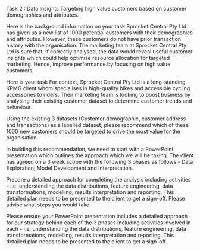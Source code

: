 Task 2 : Data Insights
Targeting high value customers based on customer demographics and attributes.

Here is the background information on your task
Sprocket Central Pty Ltd has given us a new list of 1000 potential customers with their demographics and attributes. However, these customers do not have 
prior transaction history with the organisation.
The marketing team at Sprocket Central Pty Ltd is sure that, if correctly analysed, the data would reveal useful customer insights which could help optimise 
resource allocation for targeted marketing. Hence, improve performance by focusing on high value customers.

Here is your task
For context, Sprocket Central Pty Ltd is a long-standing KPMG client whom specialises in high-quality bikes and accessible cycling accessories to riders. 
Their marketing team is looking to boost business by analysing their existing customer dataset to determine customer trends and behaviour. 

Using the existing 3 datasets (Customer demographic, customer address and transactions) as a labelled dataset, please recommend which of these 1000 new 
customers should be targeted to drive the most value for the organisation. 

In building this recommendation, we need to start with a PowerPoint presentation which outlines the approach which we will be taking. 
The client has agreed on a 3 week scope with the following 3 phases as follows - Data Exploration; Model Development and Interpretation.

Prepare a detailed approach for completing the analysis including activities – i.e. understanding the data distributions, feature engineering, 
data transformations, modelling, results interpretation and reporting. This detailed plan needs to be presented to the client to get a sign-off. 
Please advise what steps you would take. 

Please ensure your PowerPoint presentation includes a detailed approach for our strategy behind each of the 3 phases including activities involved in each - i.e. 
understanding the data distributions, feature engineering, data transformations, modelling, results interpretation and reporting. 
This detailed plan needs to be presented to the client to get a sign-off.
